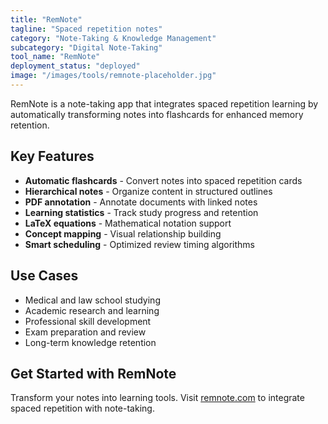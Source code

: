```yaml
---
title: "RemNote"
tagline: "Spaced repetition notes"
category: "Note-Taking & Knowledge Management"
subcategory: "Digital Note-Taking"
tool_name: "RemNote"
deployment_status: "deployed"
image: "/images/tools/remnote-placeholder.jpg"
---
```

RemNote is a note-taking app that integrates spaced repetition learning by automatically transforming notes into flashcards for enhanced memory retention.

## Key Features

- **Automatic flashcards** - Convert notes into spaced repetition cards
- **Hierarchical notes** - Organize content in structured outlines
- **PDF annotation** - Annotate documents with linked notes
- **Learning statistics** - Track study progress and retention
- **LaTeX equations** - Mathematical notation support
- **Concept mapping** - Visual relationship building
- **Smart scheduling** - Optimized review timing algorithms

## Use Cases

- Medical and law school studying
- Academic research and learning
- Professional skill development
- Exam preparation and review
- Long-term knowledge retention

## Get Started with RemNote

Transform your notes into learning tools. Visit [remnote.com](https://www.remnote.com) to integrate spaced repetition with note-taking.